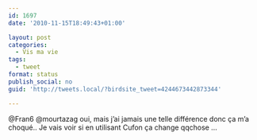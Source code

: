 ```yaml
---
id: 1697
date: '2010-11-15T18:49:43+01:00'

layout: post
categories:
  - Vis ma vie
tags:
  - tweet
format: status
publish_social: no
guid: 'http://tweets.local/?birdsite_tweet=4244673442873344'

---
```


@Fran6 @mourtazag oui, mais j’ai jamais une telle différence donc ça m’a choqué.. Je vais voir si en utilisant Cufon ça change qqchose …
